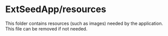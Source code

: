 # ExtSeedApp/resources

This folder contains resources (such as images) needed by the application. This file can
be removed if not needed.
